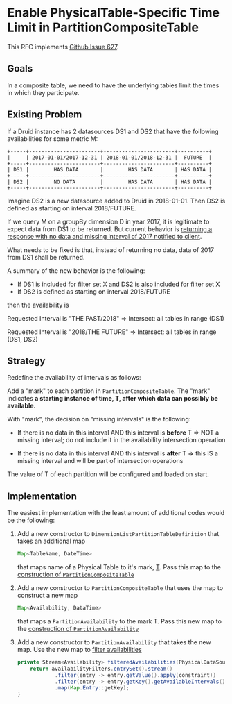 # Enable PhysicalTable-Specific Time Limit in PartitionCompositeTable

This RFC implements [Github Issue 627](https://github.com/yahoo/fili/issues/627).

## Goals

In a composite table, we need to have the underlying tables limit the times in which they participate. 

## Existing Problem
If a Druid instance has 2 datasources DS1 and DS2 that have the following availabilities for some metric M:

```
+-----+-----------------------+-----------------------+----------+
|     | 2017-01-01/2017-12-31 | 2018-01-01/2018-12-31 |  FUTURE  |
+-----+-----------------------+-----------------------+----------+
| DS1 |        HAS DATA       |        HAS DATA       | HAS DATA |
+-----+-----------------------+-----------------------+----------+
| DS2 |        NO DATA        |        HAS DATA       | HAS DATA |
+-----+-----------------------+-----------------------+----------+
```

Imagine DS2 is a new datasource added to Druid in 2018-01-01. Then DS2 is defined as starting on interval 2018/FUTURE.

If we query M on a groupBy dimension D in year 2017, it is legitimate to expect data from DS1 to be returned. But
current behavior is [returning a response with no data and missing interval of 2017 notified to client](https://github.com/yahoo/fili/blob/master/fili-core/src/main/java/com/yahoo/bard/webservice/table/availability/PartitionAvailability.java#L92).

What needs to be fixed is that, instead of returning no data, data of 2017 from DS1 shall be returned.

A summary of the new behavior is the following:

* If DS1 is included for filter set X and DS2 is also included for filter set X
* If DS2 is defined as starting on interval 2018/FUTURE

then the availability is

Requested Interval is "THE PAST/2018" => Intersect: all tables in range (DS1)

Requested Interval is "2018/THE FUTURE" => Intersect: all tables in range (DS1, DS2)

## Strategy
Redefine the availability of intervals as follows:

Add a "mark" to each partition in `PartitionCompositeTable`. The "mark" indicates **a starting instance of time, T,
after which data can possibly be available.**

With "mark", the decision on "missing intervals" is the following:

* If there is no data in this interval AND this interval is **before** T => NOT a missing interval; do not include it in
the availability intersection operation

* If there is no data in this interval AND this interval is **after** T => this IS a missing interval and will be part
of intersection operations

The value of T of each partition will be configured and loaded on start.

## Implementation
The easiest implementation with the least amount of additional codes would be the following:

1. Add a new constructor to `DimensionListPartitionTableDefinition` that takes an additional map

    ```java
    Map<TableName, DateTime>
    ```

    that maps name of a Physical Table to it's mark, [T](#strategy). Pass this map to the 
    [construction of `PartitionCompositeTable`](https://github.com/yahoo/fili/blob/master/fili-core/src/main/java/com/yahoo/bard/webservice/data/config/table/DimensionListPartitionTableDefinition.java#L67-L72)
    
2. Add a new constructor to `PartitionCompositeTable` that uses the map to construct a new map 

    ```java
    Map<Availability, DataTime>
    ```
    
    that maps a `PartitionAvailability` to the mark T. Pass this new map to the
    [construction of `PartitionAvailability`](https://github.com/yahoo/fili/blob/master/fili-core/src/main/java/com/yahoo/bard/webservice/table/PartitionCompositeTable.java#L56-L57)
    
3. Add a new constructor to `PartitionAvailability` that takes the new map. Use the new map to
   [filter availabilities](https://github.com/yahoo/fili/blob/master/fili-core/src/main/java/com/yahoo/bard/webservice/table/availability/PartitionAvailability.java#L76-L79)

    ```java
    private Stream<Availability> filteredAvailabilities(PhysicalDataSourceConstraint constraint) {
        return availabilityFilters.entrySet().stream()
                .filter(entry -> entry.getValue().apply(constraint))
                .filter(entry -> entry.getKey().getAvailableIntervals().isAfterT())
                .map(Map.Entry::getKey);
    }
    ```
